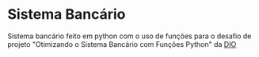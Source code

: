 # Sistema Bancário

Sistema bancário feito em python com o uso de funções para o desafio de projeto "Otimizando o Sistema Bancário com Funções Python" da [DIO](https://www.dio.me/)